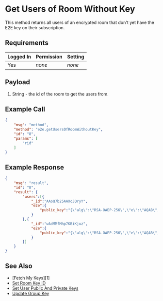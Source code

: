 # Get Users of Room Without Key

This method returns all users of an encrypted room that don't yet have the E2E key on their subscription.


## Requirements

| Logged In | Permission                 | Setting |
| --------- | -------------------------- | ------- |
| Yes       | _none_                     | _none_  |

## Payload

1. String - the id of the room to get the users from.


## Example Call

```json
{
    "msg": "method",
    "method": "e2e.getUsersOfRoomWithoutKey",
    "id": "8",
    "params": [
        "rid"
    ]
}
```

## Example Response

```json
{
    "msg": "result",
    "id": "8",
    "result": {
        "users":[{
            "_id":"AAoQ7b25AAXcJQryY",
            "e2e":{
                "public_key":"{\"alg\":\"RSA-OAEP-256\",\"e\":\"AQAB\",\"ext\":true,\"key_ops\":[\"encrypt\"],\"kty\":\"RSA\",\"n\":\"i6MWRdJU2Kh2NhNP5Ori3SlIlfEQL9h-dopNkMC_B84GsEINZv1LLrue7WxMaH72qq-y7mkX7DiwEFVEx6expJK1xrrSZ1XKr3CKnrJZxJmnPiegaE_0bYkRAH6uS_QM6wVv4Bt-Wl9JaKl9U2jSIpXz1rbDaT0STAc3ods4sBtIPcpNLFpvab_j0tBiRVWJxkCRU4MOYdsGGrdTj86uut1AOuPdfzfHdisHIum_CHdRrjFVWTQAjZ7lzOa9oknc-7gWBdpEq09x1L_zianJO7iLtf6VcyFH6xJNKrt99r6c6bpi9I-MVoT4zQskcmGIFX7lqclZHk03gwGqXw5nyQ\"}"
            }
        },{
            "_id":"wAdMMfMhp7KBiKjuz",
            "e2e":{
                "public_key":"{\"alg\":\"RSA-OAEP-256\",\"e\":\"AQAB\",\"ext\":true,\"key_ops\":[\"encrypt\"],\"kty\":\"RSA\",\"n\":\"ykbtB7JiIQHReyeYlPIbpelHVhKCHDruzfPb4FF0n_NNDMBMjxJQr4lplfNroxHvhZYoWdvfRIjdR183vmperTrClvyS2oR1_mh7jjLsvAyqfl9Bw3SaHbIL8eIBRqD1A_7VDR3PNbRIafoYHPHooqqLw-VVUml53UZdKnY5cZXnlWGOI0FZk_XZgZqTmlVBPeLOuMuGDCiSjpVd2G19A3MBH7zs80jTelWiSRgjE5qmRIKUYP8i0F65BWi6gDNyQgPneALVLZ6b-c32_4u09mwyDfq3Jus_WVyG3bkuPMShIvyQo-KvzQDSJXp7xZ3tLUhI3VbuYuozQSl8WCv6GQ\"}"
            }
        }]
    }
}
```

## See Also

- [Fetch My Keys][1]
- [Set Room Key ID][2]
- [Set User Public And Private Keys][3]
- [Update Group Key][4]

[2]: ../e2e.fetch-my-keys

[2]: ../e2e.set-room-key-id/

[3]: ../e2e.set-user-public-and-private-keys/

[4]: ../e2e.update-group-key/

